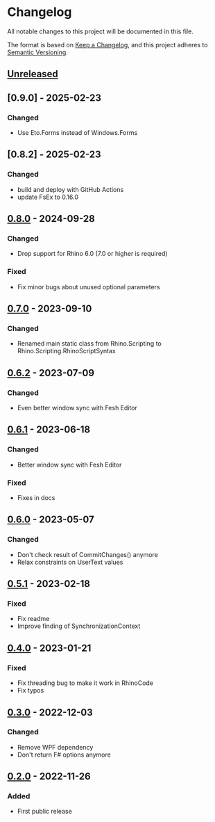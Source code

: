 # Changelog

All notable changes to this project will be documented in this file.

The format is based on [Keep a Changelog](https://keepachangelog.com/en/1.0.0/),
and this project adheres to [Semantic Versioning](https://semver.org/spec/v2.0.0.html).

## [Unreleased]

## [0.9.0] - 2025-02-23
### Changed
- Use Eto.Forms instead of Windows.Forms

## [0.8.2] - 2025-02-23
### Changed
- build and deploy with GitHub Actions
- update FsEx to 0.16.0

## [0.8.0] - 2024-09-28
### Changed
- Drop support for Rhino 6.0 (7.0 or higher is required)
### Fixed
- Fix minor bugs about unused optional parameters

## [0.7.0] - 2023-09-10
### Changed
- Renamed main static class from Rhino.Scripting to Rhino.Scripting.RhinoScriptSyntax

## [0.6.2] - 2023-07-09
### Changed
- Even better window sync with Fesh Editor

## [0.6.1] - 2023-06-18
### Changed
- Better window sync with Fesh Editor
### Fixed
- Fixes in docs

## [0.6.0] - 2023-05-07
### Changed
- Don't check result of CommitChanges() anymore
- Relax constraints on UserText values

## [0.5.1] - 2023-02-18
### Fixed
- Fix readme
- Improve finding of SynchronizationContext

## [0.4.0] - 2023-01-21
### Fixed
- Fix threading bug to make it work in RhinoCode
- Fix typos

## [0.3.0] - 2022-12-03
### Changed
- Remove WPF dependency
- Don't return F# options anymore

## [0.2.0] - 2022-11-26
### Added
- First public release

[Unreleased]: https://github.com/goswinr/Rhino.Scripting/compare/0.8.1...HEAD
[0.8.1]: https://github.com/goswinr/Rhino.Scripting/compare/0.8.0...0.8.1
[0.8.0]: https://github.com/goswinr/Rhino.Scripting/compare/0.7.0...0.8.0
[0.7.0]: https://github.com/goswinr/Rhino.Scripting/compare/0.6.2...0.7.0
[0.6.2]: https://github.com/goswinr/Rhino.Scripting/compare/0.6.1...0.6.2
[0.6.1]: https://github.com/goswinr/Rhino.Scripting/compare/0.6.0...0.6.1
[0.6.0]: https://github.com/goswinr/Rhino.Scripting/compare/0.5.1...0.6.0
[0.5.1]: https://github.com/goswinr/Rhino.Scripting/compare/0.4.0...0.5.1
[0.4.0]: https://github.com/goswinr/Rhino.Scripting/compare/0.3.0...0.4.0
[0.3.0]: https://github.com/goswinr/Rhino.Scripting/compare/0.2.0...0.3.0
[0.2.0]: https://github.com/goswinr/Rhino.Scripting/releases/tag/0.2.0

<!--
use to get tag dates:
git log --tags --simplify-by-decoration --pretty="format:%ci %d"

-->
